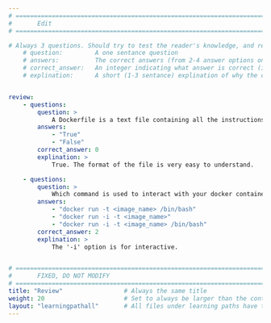 ```yaml
---
# ================================================================================
#       Edit
# ================================================================================

# Always 3 questions. Should try to test the reader's knowledge, and reinforce the key points you want them to remember.
    # question:         A one sentance question
    # answers:          The correct answers (from 2-4 answer options only). Should be surrounded by quotes.
    # correct_answer:   An integer indicating what answer is correct (index starts from 0)
    # explination:      A short (1-3 sentance) explination of why the correct answer is correct. Can add aditional context if desired


review:
    - questions:
        question: >
            A Dockerfile is a text file containing all the instructions to build your docker image.
        answers:
            - "True"
            - "False"
        correct_answer: 0                     
        explination: >
            True. The format of the file is very easy to understand.

    - questions:
        question: >
            Which command is used to interact with your docker container
        answers:
            - "docker run -t <image_name> /bin/bash"
            - "docker run -i -t <image_name>"
            - "docker run -i -t <image_name> /bin/bash"
        correct_answer: 2
        explination: >
            The '-i' option is for interactive.


# ================================================================================
#       FIXED, DO NOT MODIFY
# ================================================================================
title: "Review"                 # Always the same title
weight: 20                      # Set to always be larger than the content in this path
layout: "learningpathall"       # All files under learning paths have this same wrapper
---
```


